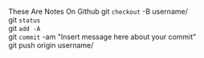 These Are Notes On Github
git `checkout` -B username/<Ticket Number>\
git `status`\
git `add -A`\
git `commit` -am "Insert message here about your commit"\
git push origin username/<Ticket Number>